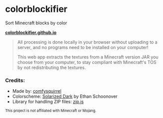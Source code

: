# colorblockifier
Sort Minecraft blocks by color

[**colorblockifier.github.io**](https://colorblockifier.github.io)
> All processing is done locally in your browser without uploading to a server, and no programs need to be installed on your computer!
> 
> This web app extracts the textures from a Minecraft version JAR you choose from your computer, to stay compliant with Minecraft's TOS by not redistributing the textures.

### Credits:
- Made by: [comfysquirrel](https://github.com/comfysquirrel)
- Colorscheme: [Solarized Dark](https://ethanschoonover.com/solarized/) by Ethan Schoonover
- Library for handling ZIP files: [zip.js](https://gildas-lormeau.github.io/zip.js/)

<sub>This project is not affiliated with Minecraft or Mojang.</sub>

